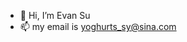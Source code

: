 - 👋 Hi, I’m Evan Su
- 📫 my email is yoghurts_sy@sina.com
<!---
yoghurts-sy/yoghurts-sy is a ✨ special ✨ repository because its `README.md` (this file) appears on your GitHub profile.
You can click the Preview link to take a look at your changes.
--->

